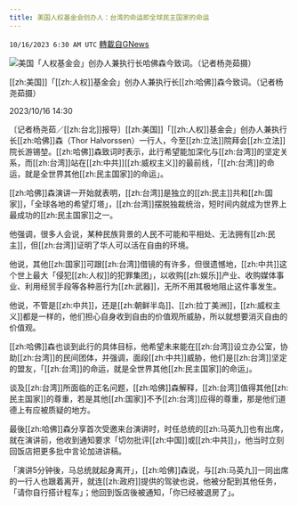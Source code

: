 ```yaml
---
title: 美国人权基金会创办人：台湾的命运即全球民主国家的命运
---
```

`10/16/2023 6:30 AM UTC` [轉載自GNews](https://gnews.org/articles/1839478)

![美国「人权基金会」创办人兼执行长哈佛森今致词。（记者杨尧茹摄）](https://img.ltn.com.tw/Upload/news/600/2023/10/16/4459995_1_1.jpg "美国「人权基金会」创办人兼执行长哈佛森今致词。（记者杨尧茹摄）")

[[zh:美国]]「[[zh:人权]]基金会」创办人兼执行长[[zh:哈佛]]森今致词。（记者杨尧茹摄）

2023/10/16 14:30

〔记者杨尧茹／[[zh:台北]]报导〕[[zh:美国]]「[[zh:人权]]基金会」创办人兼执行长[[zh:哈佛]]森（Thor Halvorssen）一行人，今至[[zh:立法]]院拜会[[zh:立法]]院长游锡堃。[[zh:哈佛]]森致词时表示，此行希望能加深化与[[zh:台湾]]的坚定关系，而[[zh:台湾]]站在[[zh:中共]][[zh:威权主义]]的最前线，「[[zh:台湾]]的命运，就是全世界其他[[zh:民主国家]]的命运」。

[[zh:哈佛]]森演讲一开始就表明，[[zh:台湾]]是独立的[[zh:民主]]共和[[zh:国家]]，「全球各地的希望灯塔」，[[zh:台湾]]摆脱独裁统治，短时间内就成为世界上最成功的[[zh:民主国家]]之一。

他强调，很多人会说，某种民族背景的人民不可能和平相处、无法拥有[[zh:民主]]，但[[zh:台湾]]证明了华人可以活在自由的环境。

他说，其他[[zh:国家]]可跟[[zh:台湾]]借镜的有许多，但很遗憾地，[[zh:中共]]这个世上最大「侵犯[[zh:人权]]的犯罪集团」，以收购[[zh:娱乐]]产业、收购媒体事业、利用经贸手段等各种恶行为[[zh:武器]]，无所不用其极地阻止这件事发生。

他说，不管是[[zh:中共]]，还是[[zh:朝鲜半岛]]、[[zh:拉丁美洲]]，[[zh:威权主义]]都是一样的，他们担心自身收到自由的价值观所威胁，所以就想要消灭自由的价值观。

[[zh:哈佛]]森也谈到此行的具体目标，他希望未来能在[[zh:台湾]]设立办公室，协助[[zh:台湾]]的民间团体，并强调，面段[[zh:中共]]威胁，他们是[[zh:台湾]]坚定的盟友，「[[zh:台湾]]的命运，就是全世界其他[[zh:民主国家]]的命运」。

谈及[[zh:台湾]]所面临的正名问题，[[zh:哈佛]]森解释，[[zh:台湾]]值得其他[[zh:民主国家]]的尊重，若是其他[[zh:国家]]不予[[zh:台湾]]应得的尊重，那是他们道德上有应被质疑的地方。

最後[[zh:哈佛]]森分享首次受邀来台演讲时，时任总统的[[zh:马英九]]也有出席，就在演讲前，他收到通知要求「切勿批评[[zh:中国]]或[[zh:中共]]」，他当时立刻回饭店把更多批中言论加进讲稿。

「演讲5分钟後，马总统就起身离开」，[[zh:哈佛]]森说，与[[zh:马英九]]一同出席的一行人也跟着离开，就连[[zh:政府]]提供的驾驶也说，他被分配到其他任务，「请你自行搭计程车」；他回到饭店後被通知，「你已经被退房了」。
